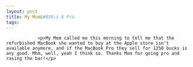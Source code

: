 ```yaml
---
layout: post
title: My Mom&#039;s A Pro
tags:
---
```



                <p>My Mom called me this morning to tell me that the refurbished MacBook she wanted to buy at the Apple store isn't available anymore, and if the MacBook Pro they sell for 1250 bucks is any good. Mhm, well, yeah I think so. Thanks Mom for going pro and rasing the bar!</p>
